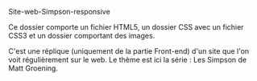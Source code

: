 Site-web-Simpson-responsive

Ce dossier comporte un fichier HTML5, un dossier CSS avec un fichier CSS3 et un dossier comportant des images.

C'est une réplique (uniquement de la partie Front-end) d'un site que l'on voit régulièrement sur le web. Le thème est ici la série : Les Simpson de Matt Groening.
